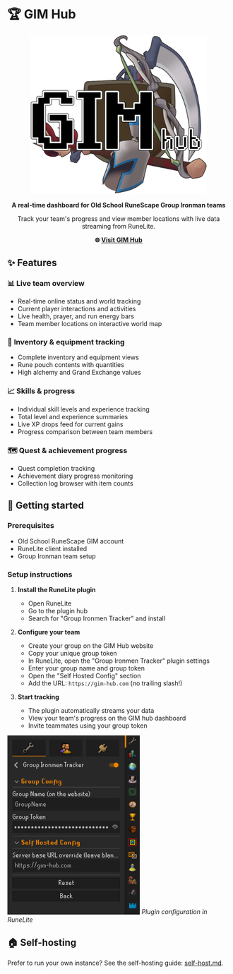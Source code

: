 # 🏆 GIM Hub

<div align="center">
  <img alt="GIM Hub Logo" src="public/images/logo-full.webp" width="400"/>
  
  **A real-time dashboard for Old School RuneScape Group Ironman teams**
  
  Track your team's progress and view member locations with live data streaming from RuneLite.
  
  **🌐 [Visit GIM Hub](https://gim-hub.com)**
</div>

## ✨ Features

### 📊 **Live team overview**

- Real-time online status and world tracking
- Current player interactions and activities
- Live health, prayer, and run energy bars
- Team member locations on interactive world map

### 🎒 **Inventory & equipment tracking**

- Complete inventory and equipment views
- Rune pouch contents with quantities
- High alchemy and Grand Exchange values

### 📈 **Skills & progress**

- Individual skill levels and experience tracking
- Total level and experience summaries
- Live XP drops feed for current gains
- Progress comparison between team members

### 🗺️ **Quest & achievement progress**

- Quest completion tracking
- Achievement diary progress monitoring
- Collection log browser with item counts

## 🚀 Getting started

### Prerequisites

- Old School RuneScape GIM account
- RuneLite client installed
- Group Ironman team setup

### Setup instructions

1. **Install the RuneLite plugin**
   - Open RuneLite
   - Go to the plugin hub
   - Search for "Group Ironmen Tracker" and install

2. **Configure your team**
   - Create your group on the GIM Hub website
   - Copy your unique group token
   - In RuneLite, open the "Group Ironmen Tracker" plugin settings
   - Enter your group name and group token
   - Open the "Self Hosted Config" section
   - Add the URL: `https://gim-hub.com` (no trailing slash!)

3. **Start tracking**
   - The plugin automatically streams your data
   - View your team's progress on the GIM hub dashboard
   - Invite teammates using your group token

<img alt="RuneLite Plugin Configuration" src="public/images/plugin-screenshot.png" width="300"/>
<em>Plugin configuration in RuneLite</em>

## 🏠 Self-hosting

Prefer to run your own instance? See the self-hosting guide: [self-host.md](self-host.md).
